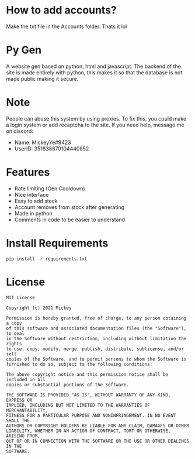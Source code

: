 # How to add accounts?
Make the txt file in the Accounts folder. Thats it lol

# Py Gen
A website gen based on python, html and javascript. The backend of the site is made entirely with python, this makes it so that the database is not made public making it secure.

# Note
People can abuse this system by using proxies. To fix this, you could make a login system or add recaptcha to the site. If you need help, message me on discord:
- Name: MickeyYe#9423
- UserID: 351838870104440852

# Features
- Rate limiting (Gen Cooldown)
- Nice interface
- Easy to add stock
- Account removes from stock after generating
- Made in python
- Comments in code to be easier to understand

# Install Requirements
```
pip install -r requirements.txt
```

# License
```
MIT License

Copyright (c) 2021 Mickey

Permission is hereby granted, free of charge, to any person obtaining a copy
of this software and associated documentation files (the "Software"), to deal
in the Software without restriction, including without limitation the rights
to use, copy, modify, merge, publish, distribute, sublicense, and/or sell
copies of the Software, and to permit persons to whom the Software is
furnished to do so, subject to the following conditions:

The above copyright notice and this permission notice shall be included in all
copies or substantial portions of the Software.

THE SOFTWARE IS PROVIDED "AS IS", WITHOUT WARRANTY OF ANY KIND, EXPRESS OR
IMPLIED, INCLUDING BUT NOT LIMITED TO THE WARRANTIES OF MERCHANTABILITY,
FITNESS FOR A PARTICULAR PURPOSE AND NONINFRINGEMENT. IN NO EVENT SHALL THE
AUTHORS OR COPYRIGHT HOLDERS BE LIABLE FOR ANY CLAIM, DAMAGES OR OTHER
LIABILITY, WHETHER IN AN ACTION OF CONTRACT, TORT OR OTHERWISE, ARISING FROM,
OUT OF OR IN CONNECTION WITH THE SOFTWARE OR THE USE OR OTHER DEALINGS IN THE
SOFTWARE.
```
